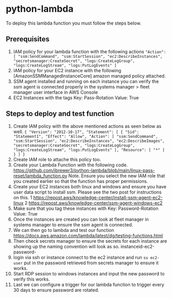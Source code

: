 # python-lambda

To deploy this lambda function you must follow the steps below.

## Prerequisites

 1. IAM policy for your lambda function with the following actions
	 `"Action": [
                "ssm:SendCommand",
                "ssm:StartSession",
                "ec2:DescribeInstances",
                "secretsmanager:CreateSecret",
                "logs:CreateLogGroup",
                "logs:CreateLogStream",
                "logs:PutLogEvents"
            ]`
2. IAM policy for your EC2 instance with the following [AmazonSSMManagedInstanceCore] amazon managed policy attached.
3. SSM agent installed and running on each instance you can verify the ssm agent is connected properly in the systems manager > fleet manager user interface in AWS Console
4. EC2 Instances with the tags Key: Pass-Rotation Value: True

## Steps to deploy and test function
1.	Create IAM policy with the above mentioned actions as seen below as well. 
	`{
    "Version": "2012-10-17",
    "Statement": [
        {
            "Sid": "Statement1",
            "Effect": "Allow",
            "Action": [
                "ssm:SendCommand",
                "ssm:StartSession",
                "ec2:DescribeInstances",
                "ec2:DescribeImages",
                "secretsmanager:CreateSecret",
                "logs:CreateLogGroup",
                "logs:CreateLogStream",
                "logs:PutLogEvents"
            ],
            "Resource": [
                "*"
            ]
        }
    ]
}`
2.	Create IAM role to attache this policy too. 
3.	Create your Lambda Function with the following code. https://github.com/jbrewer3/python-lambda/blob/main/linux-pass-reset/lambda_function.py Note. Ensure you select the new IAM role that you created earlier so that the function has proper permissions. 
5.	Create your EC2 instances both linux and windows and ensure you have user data script to install ssm. Please see the two post for instructions on this. 
	1 https://repost.aws/knowledge-center/install-ssm-agent-ec2-linux 
	2 https://repost.aws/knowledge-center/ssm-agent-windows-ec2
6.	Make sure that you tag these instances with Key: Password-Rotation Value: True
7.	Once the instances are created you can look at fleet manager in systems manager to ensure the ssm agent is connected. 
8.	We can then go to lambda and test our function https://docs.aws.amazon.com/lambda/latest/dg/testing-functions.html
9.	Then check secrets manager to ensure the secrets for each instance are showing up the naming convention will look as so. 
	instanceid-ec2-password-<date yyyy-mm-dd_Hour_Minute>
10.	login via ssh or instance connect to the ec2 instance and run `su ec2-user` put in the password retrieved from secrets manager to ensure it works. 
11.	Start RDP session to windows instances and input the new password to verify this works. 
12.	Last we can configure a trigger for our lambda function to trigger every 30 days to ensure password are rotated. 
